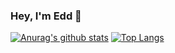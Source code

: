### Hey, I'm Edd 👋

[![Anurag's github stats](https://github-readme-stats.vercel.app/api?username=issoupadrink&theme=gradient&hide=contribs)](https://github.com/anuraghazra/github-readme-stats)
[![Top Langs](https://github-readme-stats.vercel.app/api/top-langs/?username=issoupadrink&layout=compact)](https://github.com/anuraghazra/github-readme-stats)
